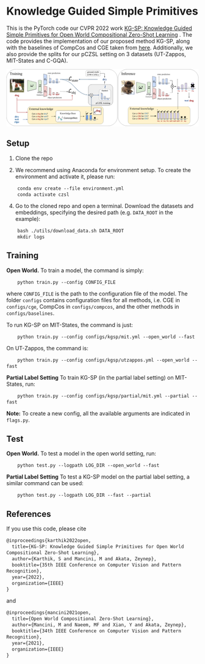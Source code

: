 
# Knowledge Guided Simple Primitives
This is the  PyTorch code our CVPR 2022 work [KG-SP: Knowledge Guided Simple Primitives
for Open World Compositional Zero-Shot Learning](https://arxiv.org/pdf/2101.12609.pdf) .  The code provides the implementation of our proposed method KG-SP, along with the baselines of CompCos and CGE  taken from [here](https://github.com/ExplainableML/czsl). Additionally, we also provide the splits for our pCZSL setting on 3 datasets (UT-Zappos, MIT-States and C-GQA). 

<p align="center">
  <img src="utils/method.png" />
</p>

## Setup 

1. Clone the repo 

2. We recommend using Anaconda for environment setup. To create the environment and activate it, please run:
```
    conda env create --file environment.yml
    conda activate czsl
```

4. Go to the cloned repo and open a terminal. Download the datasets and embeddings, specifying the desired path (e.g. `DATA_ROOT` in the example):
```
    bash ./utils/download_data.sh DATA_ROOT
    mkdir logs
```

## Training
**Open World.** To train a model, the command is simply:
```
    python train.py --config CONFIG_FILE 
```
where `CONFIG_FILE` is the path to the configuration file of the model. 
The folder `configs` contains configuration files for all methods, i.e. CGE in `configs/cge`, CompCos in `configs/compcos`, and the other methods in `configs/baselines`.  

To run KG-SP on MIT-States, the command is just:
```
    python train.py --config configs/kgsp/mit.yml --open_world --fast
```
On UT-Zappos, the command is:
```
    python train.py --config configs/kgsp/utzappos.yml --open_world --fast
```

**Partial Label Setting** To train KG-SP (in the partial label setting) on MIT-States, run:
```
    python train.py --config configs/kgsp/partial/mit.yml --partial --fast
```

**Note:** To create a new config, all the available arguments are indicated in `flags.py`. 

## Test


**Open World.** To test a model in the open world setting, run:
```
    python test.py --logpath LOG_DIR --open_world --fast
```

**Partial Label Setting** To test a KG-SP model on the partial label setting, a similar command can be used:
```
    python test.py --logpath LOG_DIR --fast --partial
```


## References
If you use this code, please cite
```
@inproceedings{karthik2022open,
  title={KG-SP: Knowledge Guided Simple Primitives for Open World Compositional Zero-Shot Learning},
  author={Karthik, S and Mancini, M and Akata, Zeynep},
  booktitle={35th IEEE Conference on Computer Vision and Pattern Recognition},
  year={2022},
  organization={IEEE}
}
```
and
```
@inproceedings{mancini2021open,
  title={Open World Compositional Zero-Shot Learning},
  author={Mancini, M and Naeem, MF and Xian, Y and Akata, Zeynep},
  booktitle={34th IEEE Conference on Computer Vision and Pattern Recognition},
  year={2021},
  organization={IEEE}
}

```

